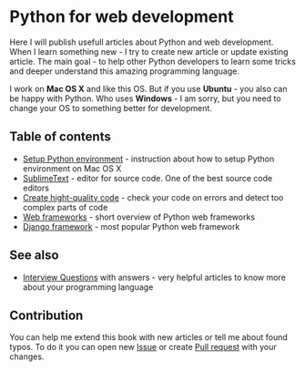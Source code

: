 Python for web development
==========

Here I will publish usefull articles about Python and web development. When I learn something new - I try to create new article or update existing article. The main goal - to help other Python developers to learn some tricks and deeper understand this amazing programming language.

I work on **Mac OS X** and like this OS. But if you use **Ubuntu** - you also can be happy with Python. Who uses **Windows** - I am sorry, but you need to change your OS to something better for development.


Table of contents
----------

 * [Setup Python environment](Articles/SetupEnvironment.md) - instruction about how to setup Python environment on Mac OS X
 * [SublimeText](Articles/SublimeText.md) - editor for source code. One of the best source code editors
 * [Create hight-quality code](Articles/CodeQualite.md) - check your code on errors and detect too complex parts of code
 * [Web frameworks](Articles/WebFrameworks.md) - short overview of Python web frameworks
 * [Django framework](Articles/Django.md) - most popular Python web framework


See also
----------

 * [Interview Questions](https://github.com/1st/interview) with answers - very helpful articles to know more about your programming language


Contribution
----------

You can help me extend this book with new articles or tell me about found typos. To do it you can open new [Issue](https://github.com/1st/python-book/issues) or create [Pull request](https://github.com/1st/python-book/pulls) with your changes.

